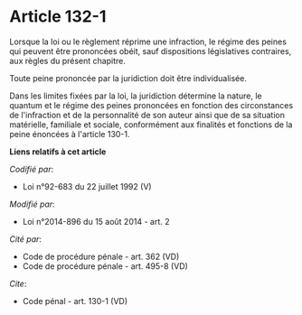 # Article 132-1

Lorsque la loi ou le règlement réprime une infraction, le régime des peines qui peuvent être prononcées obéit, sauf
dispositions législatives contraires, aux règles du présent chapitre. 

Toute peine prononcée par la juridiction doit être individualisée. 

Dans les limites fixées par la loi, la juridiction détermine la nature, le quantum et le régime des peines prononcées en
fonction des circonstances de l'infraction et de la personnalité de son auteur ainsi que de sa situation matérielle,
familiale et sociale, conformément aux finalités et fonctions de la peine énoncées à l'article 130-1.

**Liens relatifs à cet article**

_Codifié par_:

  - Loi n°92-683 du 22 juillet 1992 (V)

_Modifié par_:

  - Loi n°2014-896 du 15 août 2014 - art. 2

_Cité par_:

  - Code de procédure pénale - art. 362 (VD)
  - Code de procédure pénale - art. 495-8 (VD)

_Cite_:

  - Code pénal - art. 130-1 (VD)
